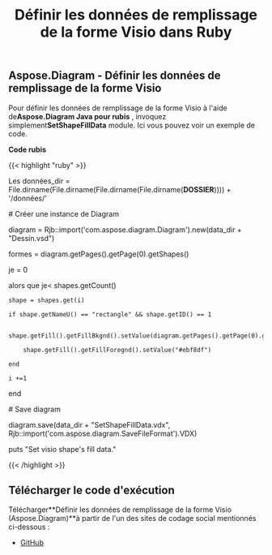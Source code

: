 ﻿---
title: Définir les données de remplissage de la forme Visio dans Ruby
type: docs
weight: 130
url: /fr/java/set-visio-shape-s-fill-data-in-ruby/
---
## **Aspose.Diagram - Définir les données de remplissage de la forme Visio**
 Pour définir les données de remplissage de la forme Visio à l'aide de**Aspose.Diagram Java pour rubis** , invoquez simplement**SetShapeFillData** module. Ici vous pouvez voir un exemple de code.

**Code rubis**

{{< highlight "ruby" >}}

 Les données_dir = File.dirname(File.dirname(File.dirname(File.dirname(__DOSSIER__)))) + '/données/'

\# Créer une instance de Diagram

diagram = Rjb::import('com.aspose.diagram.Diagram').new(data_dir + "Dessin.vsd")

formes = diagram.getPages().getPage(0).getShapes()

je = 0

 alors que je< shapes.getCount()

    shape = shapes.get(i)

    if shape.getNameU() == "rectangle" && shape.getID() == 1

        shape.getFill().getFillBkgnd().setValue(diagram.getPages().getPage(0).getShapes().getShape(0).getFill().getFillBkgnd().getValue())

        shape.getFill().getFillForegnd().setValue("#ebf8df")

    end

    i +=1

end

\# Save diagram

diagram.save(data_dir + "SetShapeFillData.vdx", Rjb::import('com.aspose.diagram.SaveFileFormat').VDX)

puts "Set visio shape's fill data."

{{< /highlight >}}
## **Télécharger le code d'exécution**
 Télécharger**Définir les données de remplissage de la forme Visio (Aspose.Diagram)**à partir de l'un des sites de codage social mentionnés ci-dessous :

- [GitHub](https://github.com/asposediagram/Aspose.Diagram-for-Java/blob/master/Plugins/Aspose_Diagram_Java_for_Ruby/lib/asposediagramjava/Shapes/setshapefilldata.rb)

